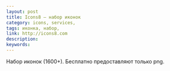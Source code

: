 ```yaml
---
layout: post
title: Icons8 — набор иконок
category: icons, services, 
tags: иконка, набор, 
link: http://icons8.com
description: 
keywords: 
---
```


<p>Набор иконок (1600+). Бесплатно предоставляют только png.</p>
